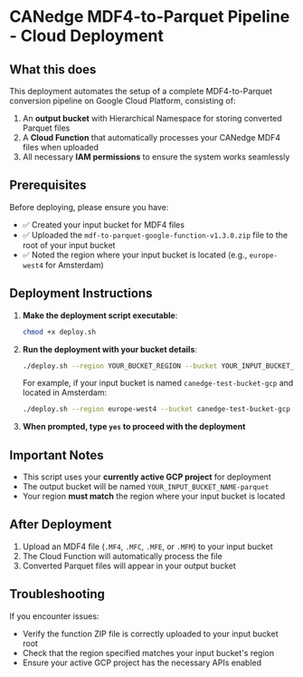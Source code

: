# CANedge MDF4-to-Parquet Pipeline - Cloud Deployment

## What this does

This deployment automates the setup of a complete MDF4-to-Parquet conversion pipeline on Google Cloud Platform, consisting of:

1. An **output bucket** with Hierarchical Namespace for storing converted Parquet files
2. A **Cloud Function** that automatically processes your CANedge MDF4 files when uploaded
3. All necessary **IAM permissions** to ensure the system works seamlessly

## Prerequisites

Before deploying, please ensure you have:

- ✅ Created your input bucket for MDF4 files
- ✅ Uploaded the `mdf-to-parquet-google-function-v1.3.0.zip` file to the root of your input bucket
- ✅ Noted the region where your input bucket is located (e.g., `europe-west4` for Amsterdam)

## Deployment Instructions

1. **Make the deployment script executable**:

   ```bash
   chmod +x deploy.sh
   ```

2. **Run the deployment with your bucket details**:

   ```bash
   ./deploy.sh --region YOUR_BUCKET_REGION --bucket YOUR_INPUT_BUCKET_NAME
   ```

   For example, if your input bucket is named `canedge-test-bucket-gcp` and located in Amsterdam:

   ```bash
   ./deploy.sh --region europe-west4 --bucket canedge-test-bucket-gcp
   ```

3. **When prompted, type `yes` to proceed with the deployment**

## Important Notes

- This script uses your **currently active GCP project** for deployment
- The output bucket will be named `YOUR_INPUT_BUCKET_NAME-parquet`
- Your region **must match** the region where your input bucket is located

## After Deployment

1. Upload an MDF4 file (`.MF4`, `.MFC`, `.MFE`, or `.MFM`) to your input bucket
2. The Cloud Function will automatically process the file
3. Converted Parquet files will appear in your output bucket

## Troubleshooting

If you encounter issues:

- Verify the function ZIP file is correctly uploaded to your input bucket root
- Check that the region specified matches your input bucket's region
- Ensure your active GCP project has the necessary APIs enabled